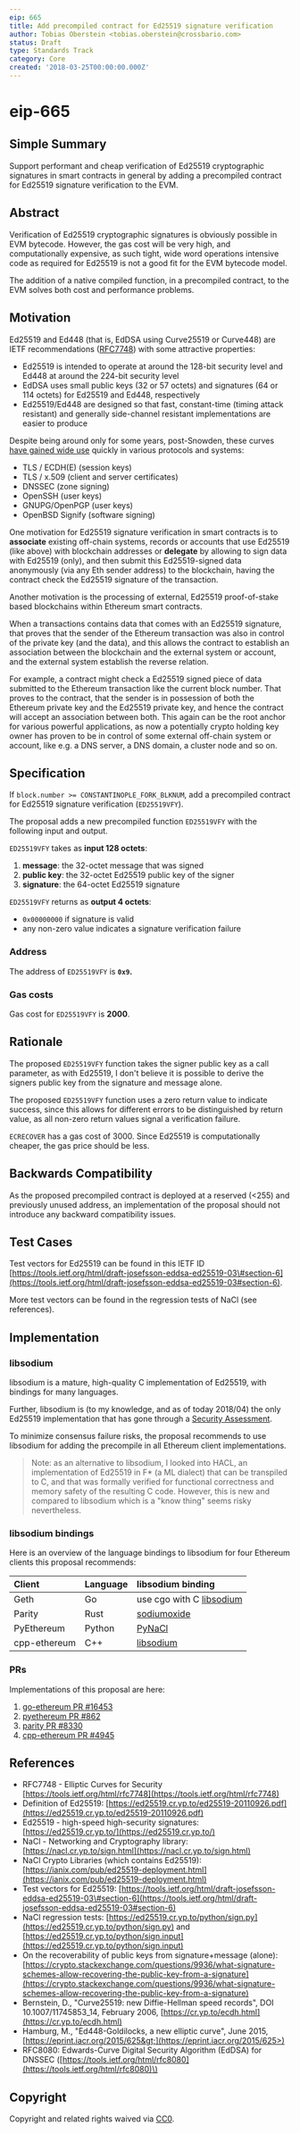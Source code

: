 ```yaml
---
eip: 665
title: Add precompiled contract for Ed25519 signature verification
author: Tobias Oberstein <tobias.oberstein@crossbario.com>
status: Draft
type: Standards Track
category: Core
created: '2018-03-25T00:00:00.000Z'
---
```


# eip-665

## Simple Summary

Support performant and cheap verification of Ed25519 cryptographic signatures in smart contracts in general by adding a precompiled contract for Ed25519 signature verification to the EVM.

## Abstract

Verification of Ed25519 cryptographic signatures is obviously possible in EVM bytecode. However, the gas cost will be very high, and computationally expensive, as such tight, wide word operations intensive code as required for Ed25519 is not a good fit for the EVM bytecode model.

The addition of a native compiled function, in a precompiled contract, to the EVM solves both cost and performance problems.

## Motivation

Ed25519 and Ed448 \(that is, EdDSA using Curve25519 or Curve448\) are IETF recommendations \([RFC7748](https://tools.ietf.org/html/rfc7748)\) with some attractive properties:

* Ed25519 is intended to operate at around the 128-bit security level and Ed448 at around the 224-bit security level
* EdDSA uses small public keys \(32 or 57 octets\) and signatures \(64 or 114 octets\) for Ed25519 and Ed448, respectively
* Ed25519/Ed448 are designed so that fast, constant-time \(timing attack resistant\) and generally side-channel resistant  implementations are easier to produce

Despite being around only for some years, post-Snowden, these curves [have gained wide use](https://ianix.com/pub/ed25519-deployment.html) quickly in various protocols and systems:

* TLS / ECDH\(E\) \(session keys\)
* TLS / x.509 \(client and server certificates\)
* DNSSEC \(zone signing\)
* OpenSSH \(user keys\)
* GNUPG/OpenPGP \(user keys\)
* OpenBSD Signify \(software signing\)

One motivation for Ed25519 signature verification in smart contracts is to **associate** existing off-chain systems, records or accounts that use Ed25519 \(like above\) with blockchain addresses or **delegate** by allowing to sign data with Ed25519 \(only\), and then submit this Ed25519-signed data anonymously \(via any Eth sender address\) to the blockchain, having the contract check the Ed25519 signature of the transaction.

Another motivation is the processing of external, Ed25519 proof-of-stake based blockchains within Ethereum smart contracts.

When a transactions contains data that comes with an Ed25519 signature, that proves that the sender of the Ethereum transaction was also in control of the private key \(and the data\), and this allows the contract to establish an association between the blockchain and the external system or account, and the external system establish the reverse relation.

For example, a contract might check a Ed25519 signed piece of data submitted to the Ethereum transaction like the current block number. That proves to the contract, that the sender is in possession of both the Ethereum private key and the Ed25519 private key, and hence the contract will accept an association between both. This again can be the root anchor for various powerful applications, as now a potentially crypto holding key owner has proven to be in control of some external off-chain system or account, like e.g. a DNS server, a DNS domain, a cluster node and so on.

## Specification

If `block.number >= CONSTANTINOPLE_FORK_BLKNUM`, add a precompiled contract for Ed25519 signature verification \(`ED25519VFY`\).

The proposal adds a new precompiled function `ED25519VFY` with the following input and output.

`ED25519VFY` takes as **input 128 octets**:

1. **message**: the 32-octet message that was signed
2. **public key**: the 32-octet Ed25519 public key of the signer
3. **signature**: the 64-octet Ed25519 signature

`ED25519VFY` returns as **output 4 octets**:

* `0x00000000` if signature is valid
* any non-zero value indicates a signature verification failure

### Address

The address of `ED25519VFY` is **`0x9`.**

### Gas costs

Gas cost for `ED25519VFY` is **2000**.

## Rationale

The proposed `ED25519VFY` function takes the signer public key as a call parameter, as with Ed25519, I don't believe it is possible to derive the signers public key from the signature and message alone.

The proposed `ED25519VFY` function uses a zero return value to indicate success, since this allows for different errors to be distinguished by return value, as all non-zero return values signal a verification failure.

`ECRECOVER` has a gas cost of 3000. Since Ed25519 is computationally cheaper, the gas price should be less.

## Backwards Compatibility

As the proposed precompiled contract is deployed at a reserved \(&lt;255\) and previously unused address, an implementation of the proposal should not introduce any backward compatibility issues.

## Test Cases

Test vectors for Ed25519 can be found in this IETF ID [https://tools.ietf.org/html/draft-josefsson-eddsa-ed25519-03\#section-6](https://tools.ietf.org/html/draft-josefsson-eddsa-ed25519-03#section-6).

More test vectors can be found in the regression tests of NaCl \(see references\).

## Implementation

### libsodium

libsodium is a mature, high-quality C implementation of Ed25519, with bindings for many languages.

Further, libsodium is \(to my knowledge, and as of today 2018/04\) the only Ed25519 implementation that has gone through a [Security Assessment](https://www.privateinternetaccess.com/blog/2017/08/libsodium-v1-0-12-and-v1-0-13-security-assessment/).

To minimize consensus failure risks, the proposal recommends to use libsodium for adding the precompile in all Ethereum client implementations.

> Note: as an alternative to libsodium, I looked into HACL, an implementation of Ed25519 in F\* \(a ML dialect\) that can be transpiled to C, and that was formally verified for functional correctness and memory safety of the resulting C code. However, this is new and compared to libsodium which is a "know thing" seems risky nevertheless.

### libsodium bindings

Here is an overview of the language bindings to libsodium for four Ethereum clients this proposal recommends:

| Client | Language | libsodium binding |
| :--- | :--- | :--- |
| Geth | Go | use cgo with C [libsodium](https://github.com/jedisct1/libsodium) |
| Parity | Rust | [sodiumoxide](https://github.com/dnaq/sodiumoxide) |
| PyEthereum | Python | [PyNaCl](https://github.com/pyca/pynacl) |
| cpp-ethereum | C++ | [libsodium](https://github.com/jedisct1/libsodium) |

### PRs

Implementations of this proposal are here:

1. [go-ethereum PR \#16453](https://github.com/ethereum/go-ethereum/pull/16453)
2. [pyethereum PR \#862](https://github.com/ethereum/pyethereum/pull/862)
3. [parity PR \#8330](https://github.com/paritytech/parity/pull/8330)
4. [cpp-ethereum PR \#4945](https://github.com/ethereum/cpp-ethereum/pull/4945)

## References

* RFC7748 - Elliptic Curves for Security [https://tools.ietf.org/html/rfc7748](https://tools.ietf.org/html/rfc7748)
* Definition of Ed25519: [https://ed25519.cr.yp.to/ed25519-20110926.pdf](https://ed25519.cr.yp.to/ed25519-20110926.pdf)
* Ed25519 - high-speed high-security signatures: [https://ed25519.cr.yp.to/](https://ed25519.cr.yp.to/)
* NaCl - Networking and Cryptography library: [https://nacl.cr.yp.to/sign.html](https://nacl.cr.yp.to/sign.html)
* NaCl Crypto Libraries \(which contains Ed25519\): [https://ianix.com/pub/ed25519-deployment.html](https://ianix.com/pub/ed25519-deployment.html)
* Test vectors for Ed25519: [https://tools.ietf.org/html/draft-josefsson-eddsa-ed25519-03\#section-6](https://tools.ietf.org/html/draft-josefsson-eddsa-ed25519-03#section-6)
* NaCl regression tests: [https://ed25519.cr.yp.to/python/sign.py](https://ed25519.cr.yp.to/python/sign.py) and [https://ed25519.cr.yp.to/python/sign.input](https://ed25519.cr.yp.to/python/sign.input)
* On the recoverability of public keys from signature+message \(alone\): [https://crypto.stackexchange.com/questions/9936/what-signature-schemes-allow-recovering-the-public-key-from-a-signature](https://crypto.stackexchange.com/questions/9936/what-signature-schemes-allow-recovering-the-public-key-from-a-signature)
* Bernstein, D., "Curve25519: new Diffie-Hellman speed records", DOI 10.1007/11745853\_14, February 2006, [https://cr.yp.to/ecdh.html](https://cr.yp.to/ecdh.html)
* Hamburg, M., "Ed448-Goldilocks, a new elliptic curve", June 2015, [https://eprint.iacr.org/2015/625&gt;](https://eprint.iacr.org/2015/625>)
* RFC8080: Edwards-Curve Digital Security Algorithm \(EdDSA\) for DNSSEC \([https://tools.ietf.org/html/rfc8080](https://tools.ietf.org/html/rfc8080)\)

## Copyright

Copyright and related rights waived via [CC0](https://creativecommons.org/publicdomain/zero/1.0/).

